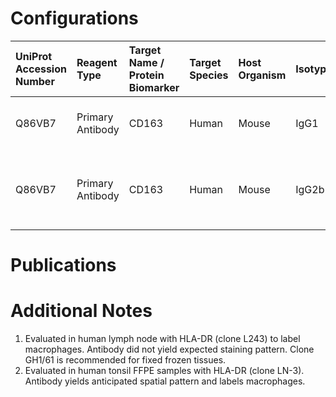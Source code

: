 # Configurations

| UniProt Accession Number   | Reagent Type     | Target Name / Protein Biomarker   | Target Species   | Host Organism   | Isotype   | Clonality   | Vendor                   | Catalog Number   | Conjugate    | RRID        | Availability   | Method                 | Tissue Preservation               | Target Tissue   | Tissue State   | Detergent         | Antigen Retrieval Conditions                                  | Dye Inactivation Conditions   | Recommend   | Agree               | Disagree   | Contributor         | Notes       |
|:---------------------------|:-----------------|:----------------------------------|:-----------------|:----------------|:----------|:------------|:-------------------------|:-----------------|:-------------|:------------|:---------------|:-----------------------|:----------------------------------|:----------------|:---------------|:------------------|:--------------------------------------------------------------|:------------------------------|:------------|:--------------------|:-----------|:--------------------|:------------|
| Q86VB7                     | Primary Antibody | CD163                             | Human            | Mouse           | IgG1      | 10D6        | Thermo Fisher Scientific | MA5-11458        | Unconjugated | AB_10982556 | Stock          | Multiplexed 2D Imaging | 1:4 Cytofix/Cytoperm Fixed Frozen | Lymph Node      | NA             | 0.3% Triton-X-100 | NA                                                            | NA                            | No          | 0000-0003-4379-8967 | NA         | 0000-0003-4379-8967 | [1](#notes) |
| Q86VB7                     | Primary Antibody | CD163                             | Human            | Mouse           | IgG2b     | EPR19518    | Abcam                    | ab213612         | Unconjugated | NA          | Stock          | Multiplexed 2D Imaging | FFPE                              | Tonsil          | NA             | 0.3% Triton-X-100 | pH 6 for 40 minutes at 95C (AR6 Akoya Biosciences AR600250ML) | NA                            | Yes         | 0000-0003-4379-8967 | NA         | 0000-0003-4379-8967 | [2](#notes) |

# Publications



# Additional Notes

<a name="notes"></a>
1. Evaluated in human lymph node with HLA-DR (clone L243) to label macrophages. Antibody did not yield expected staining pattern. Clone GH1/61 is recommended for fixed frozen tissues.
2. Evaluated in human tonsil FFPE samples with HLA-DR (clone LN-3). Antibody yields anticipated spatial pattern and labels macrophages.
